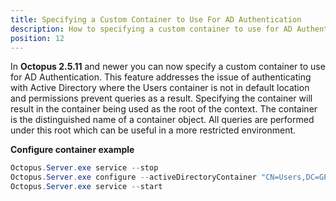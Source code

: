 ```yaml
---
title: Specifying a Custom Container to Use For AD Authentication
description: How to specifying a custom container to use for AD Authentication.
position: 12
---
```


In **Octopus 2.5.11** and newer you can now specify a custom container to use for AD Authentication. This feature addresses the issue of authenticating with Active Directory where the Users container is not in default location and permissions prevent queries as a result. Specifying the container will result in the container being used as the root of the context. The container is the distinguished name of a container object. All queries are performed under this root which can be useful in a more restricted environment.

**Configure container example**

```powershell
Octopus.Server.exe service --stop
Octopus.Server.exe configure --activeDirectoryContainer "CN=Users,DC=GPN,DC=COM"
Octopus.Server.exe service --start
```

